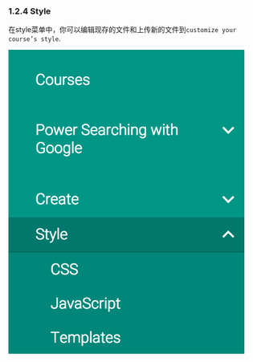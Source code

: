 ###  1.2.4 Style

在style菜单中，你可以编辑现存的文件和上传新的文件到`customize your course’s style`.

![Style](/images/chapter1/style.png)